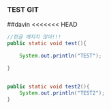 ### TEST GIT
##davin
<<<<<<< HEAD
```java
//한글 깨지지 않아!!!
public static void test(){

    System.out.println("TEST");

}


public static void test2(){
    System.out.println("TEST2");   
}





